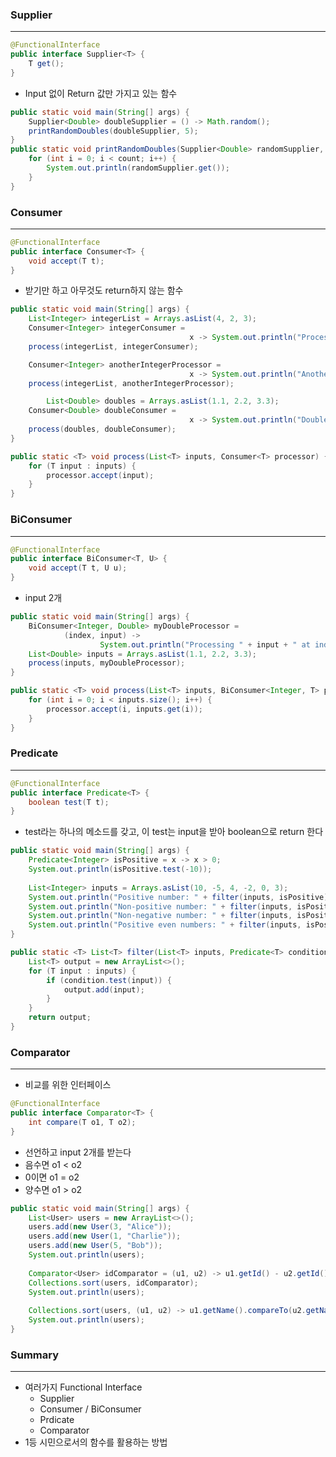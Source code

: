 ### Supplier

---

```java
@FunctionalInterface
public interface Supplier<T> {
	T get();
}
```

- Input 없이 Return 값만 가지고 있는 함수

```java
public static void main(String[] args) {
    Supplier<Double> doubleSupplier = () -> Math.random();
    printRandomDoubles(doubleSupplier, 5);
}
public static void printRandomDoubles(Supplier<Double> randomSupplier, Integer count) {
    for (int i = 0; i < count; i++) {
        System.out.println(randomSupplier.get());
    }
}
```

### Consumer

---

```java
@FunctionalInterface
public interface Consumer<T> {
	void accept(T t);
}
```

- 받기만 하고 아무것도 return하지 않는 함수

```java
public static void main(String[] args) {
    List<Integer> integerList = Arrays.asList(4, 2, 3);
    Consumer<Integer> integerConsumer = 
										x -> System.out.println("Processing Integer" + x);
    process(integerList, integerConsumer);

    Consumer<Integer> anotherIntegerProcessor = 
										x -> System.out.println("Another Processing Integer" + x);
    process(integerList, anotherIntegerProcessor);

		List<Double> doubles = Arrays.asList(1.1, 2.2, 3.3);
    Consumer<Double> doubleConsumer = 
										x -> System.out.println("Double Processing" + x);
    process(doubles, doubleConsumer);
}

public static <T> void process(List<T> inputs, Consumer<T> processor) {
    for (T input : inputs) {
        processor.accept(input);
    }
}
```

### BiConsumer

---

```java
@FunctionalInterface
public interface BiConsumer<T, U> {
	void accept(T t, U u);
}
```

- input 2개

```java
public static void main(String[] args) {
    BiConsumer<Integer, Double> myDoubleProcessor =
            (index, input) ->
                    System.out.println("Processing " + input + " at index " + index);
    List<Double> inputs = Arrays.asList(1.1, 2.2, 3.3);
    process(inputs, myDoubleProcessor);
}

public static <T> void process(List<T> inputs, BiConsumer<Integer, T> processor) {
    for (int i = 0; i < inputs.size(); i++) {
        processor.accept(i, inputs.get(i));
    }
}
```

### Predicate

---

```java
@FunctionalInterface
public interface Predicate<T> {
	boolean test(T t);
}
```

- test라는 하나의 메소드를 갖고, 이 test는 input을 받아 boolean으로 return 한다

```java
public static void main(String[] args) {
	Predicate<Integer> isPositive = x -> x > 0;
	System.out.println(isPositive.test(-10));
	
	List<Integer> inputs = Arrays.asList(10, -5, 4, -2, 0, 3);
	System.out.println("Positive number: " + filter(inputs, isPositive));
	System.out.println("Non-positive number: " + filter(inputs, isPositive.negate()));
	System.out.println("Non-negative number: " + filter(inputs, isPositive.or(x -> x == 0)));
	System.out.println("Positive even numbers: " + filter(inputs, isPositive.and(x -> x % 2 == 0)));
}

public static <T> List<T> filter(List<T> inputs, Predicate<T> condition) {
	List<T> output = new ArrayList<>();
	for (T input : inputs) {
		if (condition.test(input)) {
			output.add(input);
		}
	}
	return output;
}
```

### Comparator

---

- 비교를 위한 인터페이스

```java
@FunctionalInterface
public interface Comparator<T> {
	int compare(T o1, T o2);
}
```

- <T> 선언하고 input 2개를 받는다
- 음수면 o1 < o2
- 0이면 o1 = o2
- 양수면 o1 > o2

```java
public static void main(String[] args) {
	List<User> users = new ArrayList<>();
	users.add(new User(3, "Alice"));
	users.add(new User(1, "Charlie"));
	users.add(new User(5, "Bob"));
	System.out.println(users);
	
	Comparator<User> idComparator = (u1, u2) -> u1.getId() - u2.getId();
	Collections.sort(users, idComparator);
	System.out.println(users);
	
	Collections.sort(users, (u1, u2) -> u1.getName().compareTo(u2.getName()));
	System.out.println(users);
}
```

### Summary

---

- 여러가지 Functional Interface
    - Supplier
    - Consumer / BiConsumer
    - Prdicate
    - Comparator
- 1등 시민으로서의 함수를 활용하는 방법